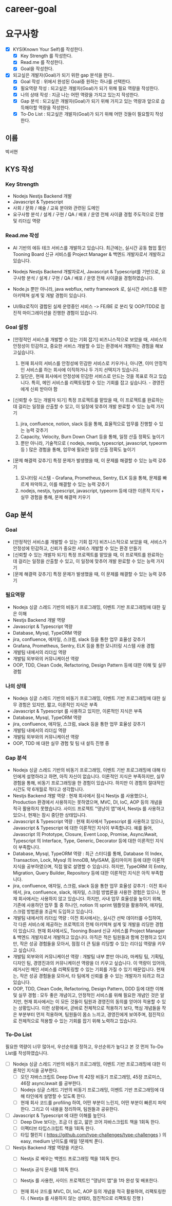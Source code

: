 # career-goal

# 요구사항
- [X] KYS(Known Your Self)를 작성한다.
    - [X] Key Strength 를 작성한다.
    - [X] Read.me 를 작성한다.
    - [X] Goal을 작성한다.
- [X] 되고싶은 개발자(Goal)가 되기 위한 gap 분석을 한다..
    - [X] Goal 작성 : 위에서 완성된 Goal중 원하는 하나를 선택한다.
    - [X] 필요역량 작성 : 되고싶은 개발자(Goal)가 되기 위해 필요 역량을 작성한다.
    - [X] 나의 상태 작성 : 지금 나는 어떤 역량을 가지고 있는지 작성한다.
    - [X] Gap 분석 : 되고싶은 개발자(Goal)가 되기 위해 가지고 있는 역량과 앞으로 습득해야할 역량을 작성한다.
    - [X] To-Do List : 되고싶은 개발자(Goal)가 되기 위해 어떤 것들이 필요할지 작성한다.

## 이름

박서현

## KYS 작성

### Key Strength

- Nodejs Nestjs Backend 개발
- Javascript & Typescript
- 사회 / 문화 / 예술 / 교육 분야와 관련된 도메인
- 요구사항 분석 / 설계 / 구현 / QA / 배포 / 운영 전체 사이클 경험 주도적으로 진행 및 리더십 역량

### Read.me 작성

- AI 기반의 에듀 테크 서비스를 개발하고 있습니다. 최근에는, 실시간 공동 협업 툴인 Tooning Board 신규 서비스를 Project Manager & 백엔드 개발자로서 개발하고 있습니다.

- Nodejs Nestjs Backend 개발자로서, Javascript & Typescript를 기반으로, 요구사항 분석 / 설계 / 구현 / QA / 배포 / 운영 전체 사이클을 경험하였습니다.

- Node.js 뿐만 아니라, java webflux, netty framework 로, 실시간 서비스를 위한 아키텍쳐 설계 및 개발 경험이 있습니다.

- UI/Biz로직이 결합된 실제 운영중인 서비스 -> FE/BE 로 분리 및 OOP/TDD로 점진적 마이그레이션을 진행한 경험이 있습니다.

### Goal 설정

- [안정적인 서비스를 개발할 수 있는 기회 잡기] 비즈니스적으로 보았을 때, 서비스의 안정성이 민감하고, 중요한 서비스 개발할 수 있는 환경에서 개발하는 경험을 해보고싶습니다.
    1. 현재 회사의 서비스를 안정성에 민감한 서비스로 키우거나, 아니면, 이미 안정적인 서비스를 하는 회사에 이직하거나 두 가지 선택지가 있습니다.
    2. 일단은, 현재 회사에서 안정성에 민감한 서비스로 만드는 것을 목표로 하고 있습니다. 특히, 메인 서비스를 리팩토링할 수 있는 기회를 잡고 싶습니다. - 경영진에게 신뢰 받아야 함

- [신뢰할 수 있는 개발자 되기] 특정 프로젝트를 맡았을 때, 이 프로젝트를 완료하는 데 걸리는 일정을 산출할 수 있고, 이 일정에 맞추어 개발 완료할 수 있는 능력 가지기
    1. jira, confluence, notion, slack 등을 통해, 효율적으로 업무를 진행할 수 있는 능력 갖추기
    2. Capacity, Velocity, Burn Down Chart 등을 통해, 일정 산출 정확도 높이기
    3. 뿐만 아니라, 기술적으로 ( nodejs, nestjs, typescript, javascript, typeorm 등 ) 많은 경험을 통해, 업무에 필요한 일정 산출 정확도 높이기

- [문제 해결력 갖추기] 특정 문제가 발생했을 때, 이 문제를 해결할 수 있는 능력 갖추기
    1. 모니터링 시스템 - Grafana, Prometheus, Sentry, ELK 등을 통해, 문제를 빠르게 파악하고, 이를 해결할 수 있는 능력 갖추기
    2. nodejs, nestjs, typescript, javascript, typeorm 등에 대한 이론적 지식 + 실무 경험을 통해, 문제 해결력 키우기

## Gap 분석

### Goal

- [안정적인 서비스를 개발할 수 있는 기회 잡기] 비즈니스적으로 보았을 때, 서비스가 안정성에 민감하고, 신뢰가 중요한 서비스 개발할 수 있는 환경 만들기
- [신뢰할 수 있는 개발자 되기] 특정 프로젝트를 맡았을 때, 이 프로젝트를 완료하는 데 걸리는 일정을 산출할 수 있고, 이 일정에 맞추어 개발 완료할 수 있는 능력 가지기
- [문제 해결력 갖추기] 특정 문제가 발생했을 때, 이 문제를 해결할 수 있는 능력 갖추기

### 필요역량

- Nodejs 싱글 스레드 기반의 비동기 프로그래밍, 이벤트 기반 프로그래밍에 대한 깊은 이해
- Nestjs Backend 개발 역량
- Javascript & Typescript 역량
- Database, Mysql, TypeORM 역량
- jira, confluence, 애자일, 스크럼, slack 등을 통한 업무 효율성 갖추기
- Grafana, Prometheus, Sentry, ELK 등을 통한 모니터링 시스템 사용 경험
- 개발팀 내에서의 리더십 역량
- 개발팀 외부와의 커뮤니케이션 역량
- OOP, TDD, Clean Code, Refactoring, Design Pattern 등에 대한 이해 및 실무 경험

### 나의 상태

- Nodejs 싱글 스레드 기반의 비동기 프로그래밍, 이벤트 기반 프로그래밍에 대한 실무 경험은 있지만, 짧고, 이론적인 지식은 부족
- Javascript & Typescript 를 사용하고 있지만, 이론적인 지식은 부족
- Database, Mysql, TypeORM 역량
- jira, confluence, 애자일, 스크럼, slack 등을 통한 업무 효율성 갖추기
- 개발팀 내에서의 리더십 역량
- 개발팀 외부와의 커뮤니케이션 역량
- OOP, TDD 에 대한 실무 경험 및 팀 내 설득 진행 중

### Gap 분석

- Nodejs 싱글 스레드 기반의 비동기 프로그래밍, 이벤트 기반 프로그래밍에 대해 타인에게 설명하라고 하면, 아직 자신이 없습니다. 이론적인 지식은 부족하지만, 실무 경험을 통해, 비동기 프로그래밍을 한 경험이 있습니다. 하지만 이 경험의 절대적인 시간도 약 6개월로 적다고 생각합니다.
- Nestjs Backend 개발 역량 : 현재 회사에서 잠시 Nestjs 를 사용했으나, Production 환경에서 사용하지는 못하였으며, MVC, DI, IoC, AOP 등의 개념을 적극 활용하지 못했습니다. 사이드 프로젝트 "댕냥이 앱"에서, Nestjs 를 사용하고 있으나, 현재는 잠시 중단한 상태입니다.
- Javascript & Typescript 역량 : 현재 회사에서 Typescript 를 사용하고 있으나, Javascript & Typescript 에 대한 이론적인 지식이 부족합니다. 예를 들어, Javascript 의 Prototype, Closure, Event Loop, Promise, Async/Await, Typescript 의 Interface, Type, Generic, Decorator 등에 대한 이론적인 지식이 부족합니다.
- Database, Mysql, TypeORM 역량 : 최근 스터디를 통해, Database 의 Index, Transaction, Lock, Mysql 의 InnoDB, MyISAM, 옵티마이저 등에 대한 이론적 지식을 공부하였으며, 직접 말로 설명할 수 있습니다. 하지만, TypeORM 의 Entity, Migration, Query Builder, Repository 등에 대한 이론적인 지식은 아직 부족합니다.
- jira, confluence, 애자일, 스크럼, slack 등을 통한 업무 효율성 갖추기 : 이전 회사에서, jira, confluence, slack, 애자일, 스크럼 방법론을 사용한 경험은 있으나, 현재 회사에서는 사용하지 않고 있습니다. 하지만, 사내 업무 효율성을 높이기 위해, 기존에 사용하던 업무 툴 중 하나인, notion 의 sprint 템플릿을 활용하여, 애자일, 스크럼 방법론을 조금씩 도입하고 있습니다.
- 개발팀 내에서의 리더십 역량 : 이전 회사에서는, 실시간 선박 데이터를 수집하여, 각 다른 서비스에 제공하는 프로젝트의 전체 아키텍쳐 설계 및 개발을 리딩한 경험이 있습니다. 현재 회사에서도, Tooning Board 신규 서비스를 Project Manager & 백엔드 개발자로서 개발하고 있습니다. 아직은 적은 팀원들과 함께 진행하고 있지만, 작은 성공 경험들을 모아서, 점점 더 큰 팀을 리딩할 수 있는 리더십 역량을 키우고 싶습니다.
- 개발팀 외부와의 커뮤니케이션 역량 : 개발팀 내부 뿐만 아니라, 마케팅 팀, 기획팀, 디자인 팀, 경영진과의 커뮤니케이션 역량을 더 키우고 싶습니다. 이 역량이 있어야, 레거시인 메인 서비스를 리팩토링할 수 있는 기회를 가질 수 있기 때문입니다. 현재는, 작은 성공 경험들을 모아서, 타 팀에게 신뢰를 줄 수 있는 개발자가 되려고 하고 있습니다.
- OOP, TDD, Clean Code, Refactoring, Design Pattern, DDD 등에 대한 이해 및 실무 경험 : 모두 좋은 개념이고, 안정적인 서비스를 위해 필요한 개념인 것은 알지만, 현재 회사에서는 이 모든 것들이 팀원과 경영진의 동의를 얻어야 적용할 수 있는 상황입니다. 이런 상황에서, 곧바로 전체적으로 적용하기 보다, 핵심 개념들을 작은 부분부터 먼저 적용하며, 팀원들이 몸소 느끼고, 경영진에게 보여주며, 점진적으로 전체적으로 적용할 수 있는 기회를 잡기 위해 노력하고 있습니다.


### To-Do List

필요한 역량이 너무 많아서, 우선순위를 정하고, 우선순위가 높다고 본 것 먼저 To-Do List를 작성하였습니다.

- [ ] Nodejs 싱글 스레드 기반의 비동기 프로그래밍, 이벤트 기반 프로그래밍에 대한 이론적인 지식을 공부한다.
    - [ ] 모던 자바스크립트 Deep Dive 의 42장 비동기 프로그래밍, 45장 프로미스, 46장 async/await 를 공부한다.
    - [ ] Nodejs 싱글 스레드 기반의 비동기 프로그래밍, 이벤트 기반 프로그래밍에 대해 타인에게 설명할 수 있도록 한다.
    - [ ] 현재 회사 코드를 profiling 하여, 어떤 부분이 느린지, 어떤 부분이 빠른지 파악한다. 그리고 이 내용을 정리하여, 팀원들과 공유한다.

- [ ] Javascript & Typescript 에 대한 이해를 높인다.
    - [ ] Deep Dive 보다는, 조금 더 쉽고, 얇은 코어 자바스크립트 책을 1회독 한다.
    - [ ] 이펙티브 타입스크립트 책을 1회독 한다.
    - [ ] 타입 챌린지 ( https://github.com/type-challenges/type-challenges ) 의 easy, medium 난이도를 매일 1문제씩 푼다.

- [ ] Nestjs Backend 개발 역량을 키운다.
    - [ ] Nestjs 로 배우는 백엔드 프로그래밍 책을 1회독 한다.
    - [ ] Nestjs 공식 문서를 1회독 한다.
    - [ ] Nestjs 를 사용한, 사이드 프로젝트인 "댕냥이 앱"을 1차 완성 및 배포한다.
    - [ ] 현재 회사 코드를 MVC, DI, IoC, AOP 등의 개념을 적극 활용하여, 리팩토링한다. ( Nestjs 를 사용하지 않는 상태라, 점진적으로 리팩토링 진행 )


